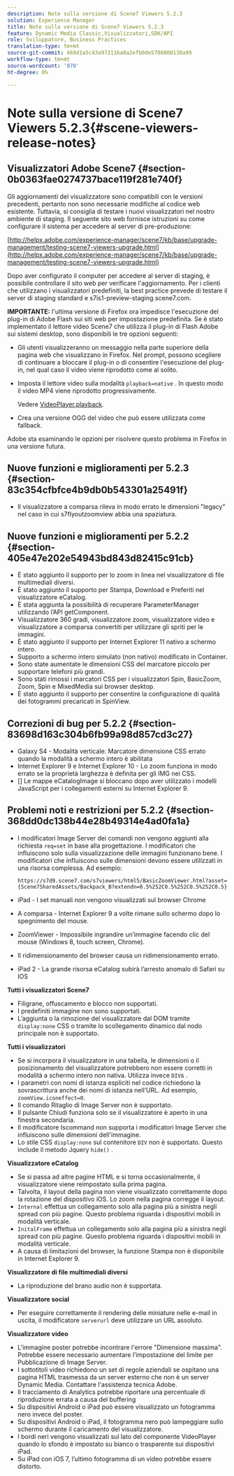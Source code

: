 ```yaml
---
description: Note sulla versione di Scene7 Viewers 5.2.3
solution: Experience Manager
title: Note sulla versione di Scene7 Viewers 5.2.3
feature: Dynamic Media Classic,Visualizzatori,SDK/API
role: Sviluppatore, Business Practices
translation-type: tm+mt
source-git-commit: 469d1a5c43a972116a8a2efb0de5708800130a99
workflow-type: tm+mt
source-wordcount: '870'
ht-degree: 0%

---
```



# Note sulla versione di Scene7 Viewers 5.2.3{#scene-viewers-release-notes}

## Visualizzatori Adobe Scene7 {#section-0b0363fae0274737bace119f281e740f}

Gli aggiornamenti del visualizzatore sono compatibili con le versioni precedenti, pertanto non sono necessarie modifiche al codice web esistente. Tuttavia, si consiglia di testare i nuovi visualizzatori nel nostro ambiente di staging. Il seguente sito web fornisce istruzioni su come configurare il sistema per accedere al server di pre-produzione:

[http://helpx.adobe.com/experience-manager/scene7/kb/base/upgrade-management/testing-scene7-viewers-upgrade.html](http://helpx.adobe.com/experience-manager/scene7/kb/base/upgrade-management/testing-scene7-viewers-upgrade.html)

Dopo aver configurato il computer per accedere al server di staging, è possibile controllare il sito web per verificare l&#39;aggiornamento. Per i clienti che utilizzano i visualizzatori predefiniti, la best practice prevede di testare il server di staging standard e s7is1-preview-staging.scene7.com.

**IMPORTANTE:** l&#39;ultima versione di Firefox ora impedisce l&#39;esecuzione del plug-in di Adobe Flash sui siti web per impostazione predefinita. Se è stato implementato il lettore video Scene7 che utilizza il plug-in di Flash Adobe sui sistemi desktop, sono disponibili le tre opzioni seguenti:

* Gli utenti visualizzeranno un messaggio nella parte superiore della pagina web che visualizzano in Firefox. Nel prompt, possono scegliere di continuare a bloccare il plug-in o di consentire l&#39;esecuzione del plug-in, nel qual caso il video viene riprodotto come al solito.
* Imposta il lettore video sulla modalità `playback=native` . In questo modo il video MP4 viene riprodotto progressivamente.

   Vedere [VideoPlayer.playback](../../c-html5-s7-aem-asset-viewers/c-html5-video-reference/c-html5-video-cmdref/r-html5-video-viewer-conf-attrib-videoplayer-playback.md#reference-13ec45db4cd4443b842f310153623221).

* Crea una versione OGG del video che può essere utilizzata come fallback.

Adobe sta esaminando le opzioni per risolvere questo problema in Firefox in una versione futura.

## Nuove funzioni e miglioramenti per 5.2.3 {#section-83c354cfbfce4b9db0b543301a25491f}

* Il visualizzatore a comparsa rileva in modo errato le dimensioni &quot;legacy&quot; nel caso in cui s7flyoutzoomview abbia una spaziatura.

## Nuove funzioni e miglioramenti per 5.2.2 {#section-405e47e202e54943bd843d82415c91cb}

* È stato aggiunto il supporto per lo zoom in linea nel visualizzatore di file multimediali diversi.
* È stato aggiunto il supporto per Stampa, Download e Preferiti nel visualizzatore eCatalog.
* È stata aggiunta la possibilità di recuperare ParameterManager utilizzando l’API getComponent.
* Visualizzatore 360 gradi, visualizzatore zoom, visualizzatore video e visualizzatore a comparsa convertiti per utilizzare gli spriti per le immagini.
* È stato aggiunto il supporto per Internet Explorer 11 nativo a schermo intero.
* Supporto a schermo intero simulato (non nativo) modificato in Container.
* Sono state aumentate le dimensioni CSS del marcatore piccolo per supportare telefoni più grandi.
* Sono stati rimossi i marcatori CSS per i visualizzatori Spin, BasicZoom, Zoom, Spin e MixedMedia sui browser desktop.
* È stato aggiunto il supporto per consentire la configurazione di qualità dei fotogrammi precaricati in SpinView.

## Correzioni di bug per 5.2.2 {#section-83698d163c304b6fb99a98d857cd3c27}

* Galaxy S4 - Modalità verticale: Marcatore dimensione CSS errato quando la modalità a schermo intero è abilitata
* Internet Explorer 9 e Internet Explorer 10 - Lo zoom funziona in modo errato se la proprietà larghezza è definita per gli IMG nei CSS.
* [] Le mappe eCatalogImage si bloccano dopo aver utilizzato i modelli JavaScript per i collegamenti esterni su Internet Explorer 9.

## Problemi noti e restrizioni per 5.2.2 {#section-368dd0dc138b44e28b49314e4ad0fa1a}

* I modificatori Image Server dei comandi non vengono aggiunti alla richiesta `req=set` in base alla progettazione. I modificatori che influiscono solo sulla visualizzazione delle immagini funzionano bene. I modificatori che influiscono sulle dimensioni devono essere utilizzati in una risorsa complessa. Ad esempio:

   ```
   https://s7d9.scene7.com/s7viewers/html5/BasicZoomViewer.html?asset= {Scene7SharedAssets/Backpack_B?extendn=0.5%252C0.5%252C0.5%252C0.5}
   ```

* iPad - I set manuali non vengono visualizzati sul browser Chrome
* A comparsa - Internet Explorer 9 a volte rimane sullo schermo dopo lo spegnimento del mouse.
* ZoomViewer - Impossibile ingrandire un’immagine facendo clic del mouse (Windows 8, touch screen, Chrome).
* Il ridimensionamento del browser causa un ridimensionamento errato.
* iPad 2 - La grande risorsa eCatalog subirà l’arresto anomalo di Safari su IOS

**Tutti i visualizzatori Scene7**

* Filigrane, offuscamento e blocco non supportati.
* I predefiniti immagine non sono supportati.
* L’aggiunta o la rimozione del visualizzatore dal DOM tramite `display:none` CSS o tramite lo scollegamento dinamico dal nodo principale non è supportato.

**Tutti i visualizzatori**

* Se si incorpora il visualizzatore in una tabella, le dimensioni o il posizionamento del visualizzatore potrebbero non essere corretti in modalità a schermo intero non nativa. Utilizza invece `DIV`s .
* I parametri con nomi di istanza espliciti nel codice richiedono la sovrascrittura anche dei nomi di istanza nell’URL. Ad esempio, `zoomView.iconeffect=0`.
* Il comando Ritaglio di Image Server non è supportato.
* Il pulsante Chiudi funziona solo se il visualizzatore è aperto in una finestra secondaria.
* Il modificatore Iscommand non supporta i modificatori Image Server che influiscono sulle dimensioni dell&#39;immagine.
* Lo stile CSS `display:none` sul contenitore `DIV` non è supportato. Questo include il metodo Jquery `hide()` .

**Visualizzatore eCatalog**

* Se si passa ad altre pagine HTML e si torna occasionalmente, il visualizzatore viene reimpostato sulla prima pagina.
* Talvolta, il layout della pagina non viene visualizzato correttamente dopo la rotazione del dispositivo iOS. Lo zoom nella pagina corregge il layout.
* `Internal` effettua un collegamento solo alla pagina più a sinistra negli spread con più pagine. Questo problema riguarda i dispositivi mobili in modalità verticale.
* `InitalFrame` effettua un collegamento solo alla pagina più a sinistra negli spread con più pagine. Questo problema riguarda i dispositivi mobili in modalità verticale.
* A causa di limitazioni del browser, la funzione Stampa non è disponibile in Internet Explorer 9.

**Visualizzatore di file multimediali diversi**

* La riproduzione del brano audio non è supportata.

**Visualizzatore social**

* Per eseguire correttamente il rendering delle miniature nelle e-mail in uscita, il modificatore `serverurl` deve utilizzare un URL assoluto.

**Visualizzatore video**

* L&#39;immagine poster potrebbe incontrare l&#39;errore &quot;Dimensione massima&quot;. Potrebbe essere necessario aumentare l’impostazione del limite per Pubblicazione di Image Server.
* I sottotitoli video richiedono un set di regole aziendali se ospitano una pagina HTML trasmessa da un server esterno che non è un server Dynamic Media. Contattare l&#39;assistenza tecnica Adobe.
* Il tracciamento di Analytics potrebbe riportare una percentuale di riproduzione errata a causa del buffering
* Su dispositivi Android o iPad può essere visualizzato un fotogramma nero invece del poster.
* Su dispositivi Android o iPad, il fotogramma nero può lampeggiare sullo schermo durante il caricamento del visualizzatore.
* I bordi neri vengono visualizzati sul lato del componente VideoPlayer quando lo sfondo è impostato su bianco o trasparente sui dispositivi iPad.
* Su iPad con iOS 7, l’ultimo fotogramma di un video potrebbe essere distorto.

